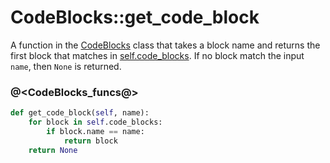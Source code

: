 # CodeBlocks::get_code_block

A function in the [CodeBlocks](class_code_blocks.o.md) class that takes a block name and returns the first block that matches in [self.code_blocks](class_code_blocks.o.md). If no block match the input `name`, then `None` is returned.

### @<CodeBlocks_funcs@>

```python {name=CodeBlocks_funcs}
def get_code_block(self, name):
    for block in self.code_blocks:
        if block.name == name:
            return block
    return None
```
